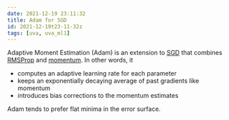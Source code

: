 ```yaml
---
date: 2021-12-19 23:11:32
title: Adam for SGD
id: 2021-12-19t23-11-32z
tags: [uva, uva_ml1]
---
```


Adaptive Moment Estimation (Adam) is an extension to
[SGD](./2021-12-19t22-34-39z.md) that combines
[RMSProp](./2021-12-19t23-11-04z.md) and [momentum](./2021-12-19t22-59-41z.md).
In other words, it

- computes an adaptive learning rate for each parameter
- keeps an exponentially decaying average of past gradients like momentum
- introduces bias corrections to the momentum estimates

Adam tends to prefer flat minima in the error surface.
